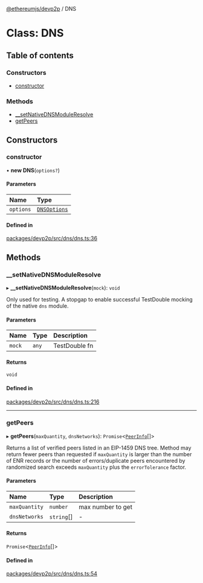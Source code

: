 [@ethereumjs/devp2p](../README.md) / DNS

# Class: DNS

## Table of contents

### Constructors

- [constructor](DNS.md#constructor)

### Methods

- [\_\_setNativeDNSModuleResolve](DNS.md#__setnativednsmoduleresolve)
- [getPeers](DNS.md#getpeers)

## Constructors

### constructor

• **new DNS**(`options?`)

#### Parameters

| Name | Type |
| :------ | :------ |
| `options` | [`DNSOptions`](../README.md#dnsoptions) |

#### Defined in

[packages/devp2p/src/dns/dns.ts:36](https://github.com/ethereumjs/ethereumjs-monorepo/blob/master/packages/devp2p/src/dns/dns.ts#L36)

## Methods

### \_\_setNativeDNSModuleResolve

▸ **__setNativeDNSModuleResolve**(`mock`): `void`

Only used for testing. A stopgap to enable successful
TestDouble mocking of the native `dns` module.

#### Parameters

| Name | Type | Description |
| :------ | :------ | :------ |
| `mock` | `any` | TestDouble fn |

#### Returns

`void`

#### Defined in

[packages/devp2p/src/dns/dns.ts:216](https://github.com/ethereumjs/ethereumjs-monorepo/blob/master/packages/devp2p/src/dns/dns.ts#L216)

___

### getPeers

▸ **getPeers**(`maxQuantity`, `dnsNetworks`): `Promise`<[`PeerInfo`](../interfaces/PeerInfo.md)[]\>

Returns a list of verified peers listed in an EIP-1459 DNS tree. Method may
return fewer peers than requested if `maxQuantity` is larger than the number
of ENR records or the number of errors/duplicate peers encountered by randomized
search exceeds `maxQuantity` plus the `errorTolerance` factor.

#### Parameters

| Name | Type | Description |
| :------ | :------ | :------ |
| `maxQuantity` | `number` | max number to get |
| `dnsNetworks` | `string`[] | - |

#### Returns

`Promise`<[`PeerInfo`](../interfaces/PeerInfo.md)[]\>

#### Defined in

[packages/devp2p/src/dns/dns.ts:54](https://github.com/ethereumjs/ethereumjs-monorepo/blob/master/packages/devp2p/src/dns/dns.ts#L54)
